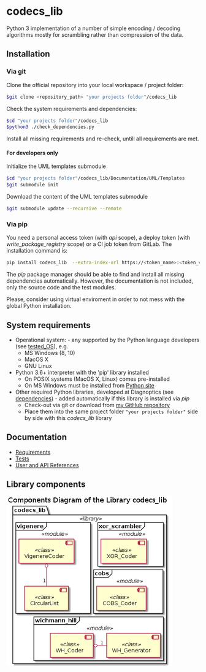 # codecs_lib

Python 3 implementation of a number of simple encoding / decoding algorithms mostly for scrambling rather than compression of the data.

## Installation

### Via git

Clone the official repository into your local workspace / project folder:

```bash
$git clone <repository_path> "your projects folder"/codecs_lib
```

Check the system requirements and dependencies:

```bash
$cd "your projects folder"/codecs_lib
$python3 ./check_dependencies.py
```

Install all missing requirements and re-check, untill all requirements are met.

#### For developers only

Initialize the UML templates submodule

```bash
$cd "your projects folder"/codecs_lib/Documentation/UML/Templates
$git submodule init
```

Download the content of the UML templates submodule

```bash
$git submodule update --recursive --remote
```

### Via pip

You need a personal access token (with *api* scope), a deploy token (with *write_package_registry* scope) or a CI job token from GitLab. The installation command is:

```bash
pip install codecs_lib  --extra-index-url https://<token_name>:<token_value>@gitlab.com/api/v4/projects/25522607/packages/pypi/simple
```

The *pip* package manager should be able to find and install all missing dependencies automatically. However, the documentation is not included, only the source code and the test modules.

Please, consider using virtual enviroment in order to not mess with the global Python installation.

## System requirements

* Operational system: - any supported by the Python language developers (see [tested_OS](./Documentation/Tests/tested_OS.md)), e.g.
  * MS Windows (8, 10)
  * MacOS X
  * GNU Linux
* Python 3.6+ interpreter with the 'pip' library installed
  * On POSIX systems (MacOS X, Linux) comes pre-installed
  * On MS Windows must be installed from [Python site](https://www.python.org/downloads/windows/)
* Other required Python libraries, developed at Diagnoptics (see [dependencies](./Dependencies.md)) - added automatically if this library is installed via *pip*
  * Check-out via git or download from [my GitHub repository](https://github.com/FooBarShebang/introspection_lib)
  * Place them into the same project folder `"your projects folder"` side by side with this *codecs_lib* library

## Documentation

* [Requirements](./Documentation/Requirements/index.md)
* [Tests](./Documentation/Tests/index.md)
* [User and API References](./Documentation/References/index.md)

## Library components

![Library components](./Documentation/UML/codecs_lib_components.png)
